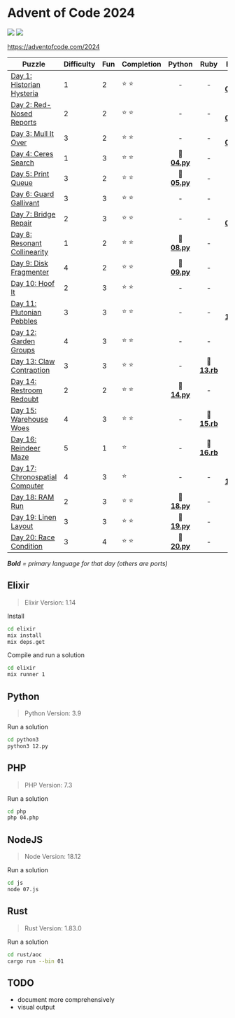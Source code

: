 # Advent of Code 2024

![](https://img.shields.io/badge/days%20completed-18-red) ![](https://img.shields.io/badge/stars%20⭐-38-yellow)

https://adventofcode.com/2024

| Puzzle | Difficulty | Fun | Completion | Python | Ruby | Elixir | PHP | JS | other |
|--------|------------|-----|------------|:------:|:----:|:------:|:---:|:--:|:-----:|
| [Day 1: Historian Hysteria](https://adventofcode.com/2024/day/1) | 1 | 2 | :star: :star: | - | - | :heart_decoration: **[01.ex](elixir/01.ex)** | - | - | :registered: [01.rs](rust/01.rs) |
| [Day 2: Red-Nosed Reports](https://adventofcode.com/2024/day/2) | 2 | 2 | :star: :star: | - | - | :heart_decoration: **[02.ex](elixir/02.ex)** | - | - | - |
| [Day 3: Mull It Over](https://adventofcode.com/2024/day/3) | 3 | 2 | :star: :star: | - | - | :heart_decoration: **[03.ex](elixir/03.ex)** | - | - | - |
| [Day 4: Ceres Search](https://adventofcode.com/2024/day/4) | 1 | 3 | :star: :star: | :snake: **[04.py](python/04.py)** | - | - | - | - | :registered: [04.rs](rust/04.rs) |
| [Day 5: Print Queue](https://adventofcode.com/2024/day/5) | 3 | 2 | :star: :star: | :snake: **[05.py](python/05.py)** | - | - | - | - | - |
| [Day 6: Guard Gallivant](https://adventofcode.com/2024/day/6) | 3 | 3 | :star: :star: | - | - | - | - | :jack_o_lantern: **[06.js](js/06.js)** | - |
| [Day 7: Bridge Repair](https://adventofcode.com/2024/day/7) | 2 | 3 | :star: :star: | - | - | :heart_decoration: **[07.ex](elixir/07.ex)** | - | - | - |
| [Day 8: Resonant Collinearity](https://adventofcode.com/2024/day/8) | 1 | 2 | :star: :star: | :snake: **[08.py](python/08.py)** | - | - | - | - | :registered: [08.rs](rust/08.rs) |
| [Day 9: Disk Fragmenter](https://adventofcode.com/2024/day/9) | 4 | 2 | :star: :star: | :snake: **[09.py](python/09.py)** | - | - | - | - | - |
| [Day 10: Hoof It](https://adventofcode.com/2024/day/10) | 2 | 3 | :star: :star: | - | - | - | - | :jack_o_lantern: **[10.js](js/10.js)** | - |
| [Day 11: Plutonian Pebbles](https://adventofcode.com/2024/day/11) | 3 | 3 | :star: :star: | - | - | :heart_decoration: **[11.ex](elixir/11.ex)** | - | - | - |
| [Day 12: Garden Groups](https://adventofcode.com/2024/day/12) | 4 | 3 | :star: :star: | - | - | - | - | :jack_o_lantern: **[12.js](js/12.js)** | - |
| [Day 13: Claw Contraption](https://adventofcode.com/2024/day/13) | 3 | 3 | :star: :star: | - | **:rotating_light: [13.rb](ruby/13.rb)** | - | - | - | :registered: [13.rs](rust/13.rs) |
| [Day 14: Restroom Redoubt](https://adventofcode.com/2024/day/14) | 2 | 2 | :star: :star: | :snake: **[14.py](python/14.py)** | - | - | - | - | - |
| [Day 15: Warehouse Woes](https://adventofcode.com/2024/day/15) | 4 | 3 | :star: :star: | - |  **:rotating_light: [15.rb](ruby/15.rb)** | - | - | - | - |
| [Day 16: Reindeer Maze](https://adventofcode.com/2024/day/16) | 5 | 1 | :star: | - | **:rotating_light: [16.rb](ruby/16.rb)** | - | - | - | - |
| [Day 17: Chronospatial Computer](https://adventofcode.com/2024/day/17) | 4 | 3 | :star: | - |  - | :heart_decoration: **[17.ex](elixir/17.ex)** | - | - | - |
| [Day 18: RAM Run](https://adventofcode.com/2024/day/18) | 2 | 3 | :star: :star: | :snake: **[18.py](python/18.py)** |  - | - | - | - | - |
| [Day 19: Linen Layout](https://adventofcode.com/2024/day/19) | 3 | 3 | :star: :star: | :snake: **[19.py](python/19.py)** |  - | - | - | - | - |
| [Day 20: Race Condition](https://adventofcode.com/2024/day/20) | 3 | 4 | :star: :star: | :snake: **[20.py](python/20.py)** |  - | - | - | - | - |

_**Bold** = primary language for that day (others are ports)_

## Elixir

> Elixir Version: 1.14

Install

```sh
cd elixir
mix install
mix deps.get
```

Compile and run a solution

```sh
cd elixir
mix runner 1
```


## Python

> Python Version: 3.9

Run a solution

```sh
cd python3
python3 12.py
```

## PHP

> PHP Version: 7.3

Run a solution

```sh
cd php
php 04.php
```

## NodeJS

> Node Version: 18.12

Run a solution

```sh
cd js
node 07.js
```

## Rust

> Rust Version: 1.83.0

Run a solution

```sh
cd rust/aoc
cargo run --bin 01
```

## TODO

- document more comprehensively
- visual output
